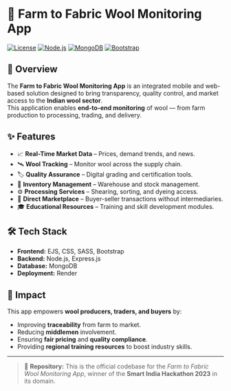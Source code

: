 # 🐑 Farm to Fabric Wool Monitoring App

[![License](https://img.shields.io/badge/license-MIT-green.svg)](LICENSE)
[![Node.js](https://img.shields.io/badge/Node.js-18.x-brightgreen)](https://nodejs.org/)
[![MongoDB](https://img.shields.io/badge/MongoDB-Database-green)](https://www.mongodb.com/)
[![Bootstrap](https://img.shields.io/badge/Bootstrap-5.x-purple)](https://getbootstrap.com/)


## 📌 Overview
The **Farm to Fabric Wool Monitoring App** is an integrated mobile and web-based solution designed to bring transparency, quality control, and market access to the **Indian wool sector**.  
This application enables **end-to-end monitoring** of wool — from farm production to processing, trading, and delivery.

## ✨ Features
- 📈 **Real-Time Market Data** – Prices, demand trends, and news.
- 🛰 **Wool Tracking** – Monitor wool across the supply chain.
- 🏷 **Quality Assurance** – Digital grading and certification tools.
- 🏢 **Inventory Management** – Warehouse and stock management.
- ⚙ **Processing Services** – Shearing, sorting, and dyeing access.
- 🛒 **Direct Marketplace** – Buyer-seller transactions without intermediaries.
- 🎓 **Educational Resources** – Training and skill development modules.

## 🛠 Tech Stack
- **Frontend:** EJS, CSS, SASS, Bootstrap
- **Backend:** Node.js, Express.js
- **Database:** MongoDB
- **Deployment:** Render

## 🚀 Impact
This app empowers **wool producers, traders, and buyers** by:
- Improving **traceability** from farm to market.
- Reducing **middlemen** involvement.
- Ensuring **fair pricing** and **quality compliance**.
- Providing **regional training resources** to boost industry skills.

---

> 📂 **Repository:** This is the official codebase for the *Farm to Fabric Wool Monitoring App*, winner of the **Smart India Hackathon 2023** in its domain.


